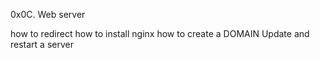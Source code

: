 0x0C. Web server


how to redirect 
how to install nginx
how to create a DOMAIN
Update and restart a server
